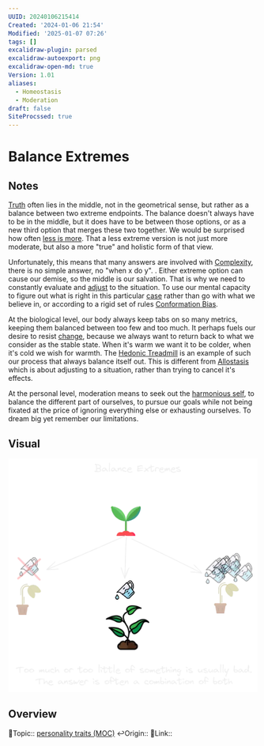 ```yaml
---
UUID: 20240106215414
Created: '2024-01-06 21:54'
Modified: '2025-01-07 07:26'
tags: []
excalidraw-plugin: parsed
excalidraw-autoexport: png
excalidraw-open-md: true
Version: 1.01
aliases:
  - Homeostasis
  - Moderation
draft: false
SiteProcssed: true
---
```


# Balance Extremes

## Notes

[Truth](/notes/truth.md) often lies in the middle, not in the geometrical sense, but rather as a balance between two extreme endpoints. The balance doesn't always have to be in the middle, but it does have to be between those options, or as a new third option that merges these two together. We would be surprised how often [less is more](/notes/addition-by-subtraction.md). That a less extreme version is not just more moderate, but also a more "true" and holistic form of that view.

Unfortunately, this means that many answers are involved with [Complexity](/notes/complexity.md), there is no simple answer, no "when x do y". . Either extreme option can cause our demise, so the middle is our salvation. That is why we need to constantly evaluate and [adjust](/notes/adaptability.md) to the situation. To use our mental capacity to figure out what is right in this particular [case](/notes/context.md) rather than go with what we believe in, or according to a rigid set of rules [Conformation Bias](/notes/conformation-bias.md).

At the biological level, our body always keep tabs on so many metrics, keeping them balanced between too few and too much. It perhaps fuels our desire to resist [change](/notes/life-is-change.md), because we always want to return back to what we consider as the stable state. When it's warm we want it to be colder, when it's cold we wish for warmth. The [Hedonic Treadmill](/notes/hedonic-treadmill.md) is an example of such our process that always balance itself out. This is different from [Allostasis](/notes/allostasis.md) which is about adjusting to a situation, rather than trying to cancel it's effects.

At the personal level, moderation means to seek out the [harmonious self](/notes/harmonious-self.md), to balance the different part of ourselves, to pursue our goals while not being fixated at the price of ignoring everything else or exhausting ourselves. To dream big yet remember our limitations.

## Visual

![Balance Extremes.webp](/notes/balance-extremes.webp)

## Overview
🔼Topic:: [personality traits (MOC)](/mocs/personality-traits-moc.md)
↩️Origin::
🔗Link::


